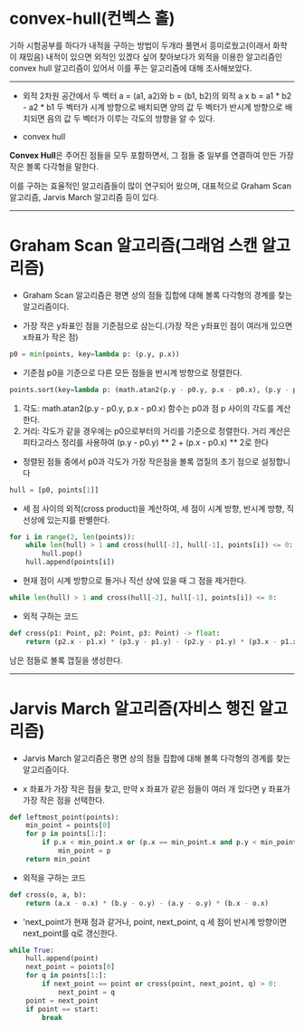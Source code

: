 # convex-hull(컨벡스 홀)

기하 시험공부를 하다가 내적을 구하는 방법이 두개라 풀면서 흥미로웠고(이래서 화학이 재밌음) 내적이 있으면 외적인 있겠다 싶어 찾아보다가 외적을 이용한 알고리즘인 convex hull 알고리즘이 있어서 이를 푸는 알고리즘에 대해 조사해보았다.

-----

* 외적
  2차원 공간에서 두 벡터 a = (a1, a2)와 b = (b1, b2)의 외적
  a x b = a1 * b2 - a2 * b1
  두 벡터가 시계 방향으로 배치되면 양의 값
  두 벡터가 반시계 방향으로 배치되면 음의 값
  두 벡터가 이루는 각도의 방향을 알 수 있다.
  

* convex hull
  
**Convex Hull**은 주어진 점들을 모두 포함하면서, 그 점들 중 일부를 연결하여 만든 가장 작은 볼록 다각형을 말한다.



이를 구하는 효율적인 알고리즘들이 많이 연구되어 왔으며, 대표적으로 Graham Scan 알고리즘, Jarvis March 알고리즘 등이 있다.

------

# Graham Scan 알고리즘(그래엄 스캔 알고리즘)

* Graham Scan 알고리즘은 평면 상의 점들 집합에 대해 볼록 다각형의 경계를 찾는 알고리즘이다.

* 가장 작은 y좌표인 점을 기준점으로 삼는디.(가장 작은 y좌표인 점이 여러개 있으면 x좌표가 작은 점)

```python
p0 = min(points, key=lambda p: (p.y, p.x))
```

* 기준점 p0을 기준으로 다른 모든 점들을 반시계 방향으로 정렬한다.

```python
points.sort(key=lambda p: (math.atan2(p.y - p0.y, p.x - p0.x), (p.y - p0.y) ** 2 + (p.x - p0.x) ** 2))
```

1. 각도: math.atan2(p.y - p0.y, p.x - p0.x) 함수는 p0과 점 p 사이의 각도를 계산한다.
2. 거리: 각도가 같을 경우에는 p0으로부터의 거리를 기준으로 정렬한다. 거리 계산은 피타고라스 정리를 사용하여 (p.y - p0.y) ** 2 + (p.x - p0.x) ** 2로 한다

* 정렬된 점들 중에서 p0과 각도가 가장 작은점을 볼록 껍질의 초기 점으로 설정합니다

```python
hull = [p0, points[1]]
```

* 세 점 사이의 외적(cross product)을 계산하여, 세 점이 시계 방향, 반시계 방향, 직선상에 있는지를 판별한다.

```python
for i in range(2, len(points)):
    while len(hull) > 1 and cross(hull[-2], hull[-1], points[i]) <= 0:
        hull.pop()
    hull.append(points[i])
```

* 현재 점이 시계 방향으로 돌거나 직선 상에 있을 때 그 점을 제거한다.
```python
while len(hull) > 1 and cross(hull[-2], hull[-1], points[i]) <= 0:
```

* 외적 구하는 코드
```python
def cross(p1: Point, p2: Point, p3: Point) -> float:
    return (p2.x - p1.x) * (p3.y - p1.y) - (p2.y - p1.y) * (p3.x - p1.x)
```
남은 점들로 볼록 껍질을 생성한다.

-----

# Jarvis March 알고리즘(자비스 행진 알고리즘)

* Jarvis March 알고리즘은 평면 상의 점들 집합에 대해 볼록 다각형의 경계를 찾는 알고리즘이다.

* x 좌표가 가장 작은 점을 찾고, 만약 x 좌표가 같은 점들이 여러 개 있다면 y 좌표가 가장 작은 점을 선택한다.
```python
def leftmost_point(points):
    min_point = points[0]
    for p in points[1:]:
        if p.x < min_point.x or (p.x == min_point.x and p.y < min_point.y):
            min_point = p
    return min_point
```

* 외적을 구하는 코드
```python
def cross(o, a, b):
    return (a.x - o.x) * (b.y - o.y) - (a.y - o.y) * (b.x - o.x)
```

* 'next_point가 현재 점과 같거나, point, next_point, q 세 점이 반시계 방향이면 next_point를 q로 갱신한다.

```python
while True:
    hull.append(point)
    next_point = points[0]
    for q in points[1:]:
        if next_point == point or cross(point, next_point, q) > 0:
            next_point = q
    point = next_point
    if point == start:
        break
```
